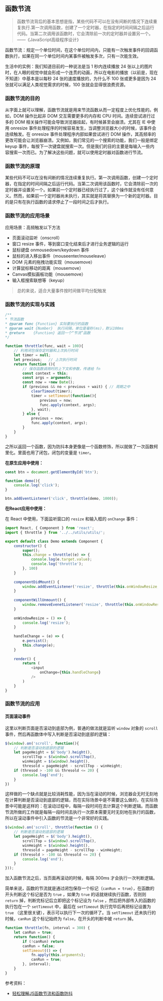## 函数节流

> 函数节流背后的基本思想是指，某些代码不可以在没有间断的情况下连续重复执行.第一次调用函数，创建了一个定时器，在指定的时间间隔之后运行代码。当第二次调用该函数时，它会清除前一次的定时器并设置另一个。——《JavaScript高级程序设计》

函数节流：规定一个单位时间，在这个单位时间内，只能有一次触发事件的回调函数执行，如果在同一个单位时间内某事件被触发多次，只有一次能生效。

生活中的实例：我们知道目前的一种说法是当 1 秒内连续播放 24 张以上的图片时，在人眼的视觉中就会形成一个连贯的动画，所以在电影的播放（以前是，现在不知道）中基本是以每秒 24 张的速度播放的，为什么不 100 张或更多是因为 24 张就可以满足人类视觉需求的时候，100 张就会显得很浪费资源。

### 函数节流的目的

从字面上就可以理解，函数节流就是用来节流函数从而一定程度上优化性能的。例如，DOM 操作比起非 DOM 交互需要更多的内存和 CPU 时间。连续尝试进行过多的 DOM 相关操作可能会导致浏览器挂起，有时候甚至会崩溃。尤其在 IE 中使用 onresize 事件处理程序的时候容易发生，当调整浏览器大小的时候，该事件会连续触发。在 onresize 事件处理程序内部如果尝试进行 DOM 操作，其高频率的更改可能会让浏览器崩溃。又例如，我们常见的一个搜索的功能，我们一般是绑定 keyup 事件，每按下一次键盘就搜索一次。但是我们的目的主要是每输入一些内容搜索一次而已。为了解决这些问题，就可以使用定时器对函数进行节流。

### 函数节流的原理

某些代码不可以在没有间断的情况连续重复执行。第一次调用函数，创建一个定时器，在指定的时间间隔之后运行代码。当第二次调用该函数时，它会清除前一次的定时器并设置另一个。如果前一个定时器已经执行过了，这个操作就没有任何意义。然而，如果前一个定时器尚未执行，其实就是将其替换为一个新的定时器。目的是只有在执行函数的请求停止了一段时间之后才执行。

### 函数节流的应用场景

应用场景：高频触发以下方法

- 页面滚动监听（onscroll）
- 窗口 resize 事件，等到窗口变化结束后才进行业务逻辑的运行
- 鼠标键盘 onmousedown/keydown 事件
- 鼠标的进入移出事件（mouseenter/mouseleave）
- DOM 元素的拖拽功能实现（mousemove）
- 计算鼠标移动的距离（mousemove）
- Canvas模拟画板功能（mousemove）
- 输入框搜索联想等（keyup）

> 总的来说，适合大量事件按时间做平均分配触发

### 函数节流的实现与实践

```js
/**
* 节流函数
* @param func {Function} 实际要执行的函数
* @param wait {Number} 	执行间隔，单位是毫秒(ms)，默认100ms
* @return	 {Function}	返回一个“节流”函数
*/

function throttle(func, wait = 100){
    // 利用闭包保存定时器和上次执行时间
    let timer = null;
    let previous;	// 上次执行时间
    return function (){
        // 保存函数调用时的上下文和参数，传递给 fn
        const context = this;
        const args = arguments;
        const now = +new Date();
        if (previous && no < previous + wait) { // 周期之中
            clearTimout(timer);
            timer = setTimeout(function(){
                previous = now;
                func.apply(context, args);
            }, wait);
        } else {
            previous = now;
            func.apply(context, args);
        }
    }
}
```

之所以返回一个函数，因为防抖本身更像是一个函数修饰，所以就做了一次函数柯里化。里面也用了闭包，闭包的变量是 `timer`。

**在原生应用中使用：**

```js
const btn = document.getElementById('btn');

function demo(){
    console.log('click');
}

btn.addEventListener('click', throttle(demo, 1000));
```

**在React应用中使用：**

在 React 中使用，下面监听窗口的 `resize` 和输入框的 `onChange` 事件：

```js
import React, { Component } from 'react';
import { throttle } from '../../utils/utils/';

export default class Demo extends Component {
    constructor() {
        super();
        this.change = throttle((e) => {
            console.log(e.target.value);
            console.log('throttle');
        }, 100)
    }
    
    componentDidMount() {
        window.addEventListener('resize', throttle(this.onWindowResize, 60));
    }
    
    componentWillUnmount() {
        window.removeEvenetListener('resize', throttle(this.onWindowResize), 60);
    }
    
    onWindowResize = () => {
        console.log('resize');
    }
    
    handleChange = (e) => {
        e.persist();
        this.change(e);
    }
    
    render() {
        return (
        	<input
            	onChange={this.handleChange}
            />
        )
    }
}
```

### 函数节流的应用

#### 页面滚动事件

这里以判断页面是否滚动到底部为例，普通的做法就是监听 `window` 对象的 `scroll` 事件，然后再函数体中写入判断是否滚动到底部的逻辑：

```js
$(window).on('scroll', function(){
    // 判断是否滚动到底部的逻辑
    let pageHeight = $('body').height(),
        scrollTop = $(window).scrollTop(),
        winHeight = $(window).height(),
        thresold = pageHeight - scrollTop - winHeight;
    if (thresod > -100 && thresold <= 20) {
        console.log('end');
    }
})
```

这样做的一个缺点就是比较消耗性能，因为当在滚动的时候，浏览器会无时无刻地在计算判断是否滚动到底部的逻辑，而在实际场景中是不需要这么做的，在实际场景中可能是这样的：在滚动过程中，每隔一段时间在去计算这个判断逻辑。而函数节流所做的工作就是每隔一段时间去执行一次原本需要无时无刻地在执行的函数，所以在滚动事件中引入函数的节流是一个非常好的实践。

```js
$(window).on('scroll', throttle(function () {
    // 判断是否滚动到底部的逻辑
    let pageHeight = $('body').height(),
        scrollTop = $(window).scrollTop(),
        winHeight = $(window).height(),
        thresold = pageHeight - scrollTop - winHeight;
    if (thresold > -100 && thresold <= 20) {
        console.log('end');
    }
}));
```

加入函数节流之后，当页面再滚动的时候，每隔 300ms 才会执行一次判断逻辑。

简单来说，函数的节流就是通过闭包保存一个标记（`canRun = true`），在函数的开头判断这个标记是否为 `true` ，如果为 `true` 的话就继续执行函数，否则则 `return` 掉，判断完标记后立即把这个标记设为 `false` ，然后把外部传入的函数的执行包在一个 `setTimeout` 中，最后在 `setTimeout` 执行完毕后再把标记设置为 `true` （这里很关键），表示可以执行下一次的循环了。当 `setTimeout` 还未执行的时候，`canRun` 这个标记始终为 `false`，在开头的判断中被 `return` 掉。

```js
function throttle(fn, interval = 300) {
    let canRun = true;
    return function() {
        if (!canRun) return
        canRun = false;
        setTimeout(() => {
            fn.apply(this.arguments);
            canRun = true;
        }, interval);
    }
}
```



参考资料：

- [轻松理解JS函数节流和函数防抖](https://juejin.im/post/5a35ed25f265da431d3cc1b1)

